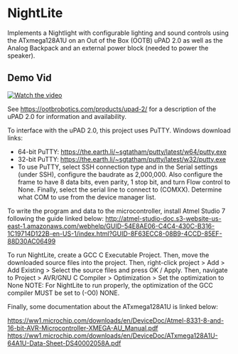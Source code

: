 # NightLite
Implements a Nightlight with configurable lighting and sound controls using the ATxmega128A1U on an Out of the Box (OOTB) uPAD 2.0 as well as the Analog Backpack and an external power block (needed to power the speaker).

## Demo Vid
[![Watch the video](https://img.youtube.com/vi/ncC958c8t-s/maxresdefault.jpg)](https://www.youtube.com/watch?v=ncC958c8t-s&feature=youtu.be&ab_channel=BenHicks)



See https://ootbrobotics.com/products/upad-2/ for a description of the uPAD 2.0 for information and availability.

To interface with the uPAD 2.0, this project uses PuTTY.
Windows download links:
* 64-bit PuTTY: https://the.earth.li/~sgtatham/putty/latest/w64/putty.exe
* 32-bit PuTTY: https://the.earth.li/~sgtatham/putty/latest/w32/putty.exe
* To use PuTTY, select SSH connection type and in the Serial settings (under SSH), configure the baudrate as 2,000,000. Also configure the frame to have 8 data bits, even parity, 1 stop bit, and turn Flow control to None. Finally, select the serial line to connect to (COMXX). Determine what COM to use from the device manager list.


To write the program and data to the microcontroller, install Atmel Studio 7 following the guide linked below:
http://atmel-studio-doc.s3-website-us-east-1.amazonaws.com/webhelp/GUID-54E8AE06-C4C4-430C-B316-1C19714D122B-en-US-1/index.html?GUID-8F63ECC8-08B9-4CCD-85EF-88D30AC06499

To run NightLite, create a GCC C Executable Project.
Then, move the downloaded source files into the project.
Then, right-click project > Add > Add Existing > Select the source files and press OK / Apply.
Then, navigate to Project > AVR/GNU C Compiler > Optimization > Set the optimization to None
NOTE: For NightLite to run properly, the optimization of the GCC compiler MUST be set to (-O0) NONE.
<How to setup programmer>

Finally, some documentation about the ATxmega128A1U is linked below:

https://ww1.microchip.com/downloads/en/DeviceDoc/Atmel-8331-8-and-16-bit-AVR-Microcontroller-XMEGA-AU_Manual.pdf
https://ww1.microchip.com/downloads/en/DeviceDoc/ATxmega128A1U-64A1U-Data-Sheet-DS40002058A.pdf
